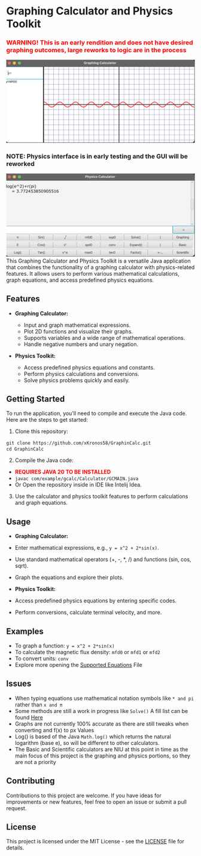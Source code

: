 # Graphing Calculator and Physics Toolkit
### <span style="color: red;">WARNING! This is an early rendition and does not have desired graphing outcomes, large reworks to logic are in the process</span> ###

![Application Screenshot](src/images/GraphingCalcScreenshot.png)
### NOTE: Physics interface is in early testing and the GUI will be reworked
![Physics Screenshot](src/images/PhysicsCalcScreenshot.png)
This Graphing Calculator and Physics Toolkit is a versatile Java application that combines the functionality of a graphing calculator with physics-related features. It allows users to perform various mathematical calculations, graph equations, and access predefined physics equations.

## Features

- **Graphing Calculator:**
    - Input and graph mathematical expressions.
    - Plot 2D functions and visualize their graphs.
    - Supports variables and a wide range of mathematical operations.
    - Handle negative numbers and unary negation.

- **Physics Toolkit:**
    - Access predefined physics equations and constants.
    - Perform physics calculations and conversions.
    - Solve physics problems quickly and easily.

## Getting Started

To run the application, you'll need to compile and execute the Java code. Here are the steps to get started:

1. Clone this repository:
  ```
  git clone https://github.com/xKronos58/GraphinCalc.git
  cd GraphinCalc
  ```
2. Compile the Java code:
- **<span style="color: red;">REQUIRES JAVA 20 TO BE INSTALLED</span>**
- `javac com/example/gcalc/Calculator/GCMAIN.java`
 - Or Open the repository inside in IDE like Intelij Idea.
3. Use the calculator and physics toolkit features to perform calculations and graph equations.

## Usage

- **Graphing Calculator:**
- Enter mathematical expressions, e.g., `y = x^2 + 2*sin(x)`.
- Use standard mathematical operators (+, -, *, /) and functions (sin, cos, sqrt).
- Graph the equations and explore their plots.

- **Physics Toolkit:**
- Access predefined physics equations by entering specific codes.
- Perform conversions, calculate terminal velocity, and more.

## Examples

- To graph a function: `y = x^2 + 2*sin(x)`
- To calculate the magnetic flux density: `mfd0` or `mfd1` or `mfd2`
- To convert units: `conv`
- Explore more opening the [Supported Equations](supportedEquationList.md) File

## Issues

- When typing equations use mathematical notation symbols like `* and pi` rather than `x and π`
- Some methods are still a work in progress like `Solve()` A fill list can be found [Here](Progrss.md)
- Graphs are not currently 100% accurate as there are still tweaks when converting and f(x) to px Values
- Log() is based of the Java `Math.log()` which returns the natural logarithm (base e), so will be different to other calculators.
- The Basic and Scientific calculators are NIU at this point in time as the main focus of this project is the graphing and physics portions, so they are not a priority

## Contributing

Contributions to this project are welcome. If you have ideas for improvements or new features, feel free to open an issue or submit a pull request.

## License

This project is licensed under the MIT License - see the [LICENSE](LICENSE) file for details.
